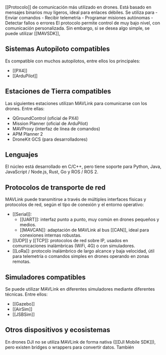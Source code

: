 [[Protocolo]] de comunicación más utilizado en drones. Está basado en mensajes binarios muy ligeros, ideal para enlaces débiles.
Se utiliza para
	- Enviar comandos
	- Recibir telemetría
	- Programar misiones autónomas
	- Detectar fallos o errores
El protocolo permite control de muy bajo nivel, con comunicación personalizada. Sin embargo, si se desea algo simple, se puede utilizar [[MAVSDK]],
## Sistemas Autopiloto compatibles
Es compatible con muchos autopilotos, entre ellos los principales:
- [[PX4]]
- [[ArduPilot]]
## Estaciones de Tierra compatibles
Las siguientes estaciones utilizan MAVLink para comunicarse con los drones. Entre ellas:
- QGroundControl (oficial de PX4)
- Mission Planner (oficial de ArduPilot)
- MAVProxy (interfaz de línea de comandos)
- APM Planner 2
- DroneKit GCS (para desarrolladores)
## Lenguajes
El núcleo está desarrollado en C/C++, pero tiene soporte para Python, Java, JavaScript / Node.js, Rust, Go y ROS / ROS 2.
## Protocolos de transporte de red
MAVLink puede transmitirse a través de múltiples interfaces físicas y protocolos de red, según el tipo de conexión y el entorno operativo:
- [[Serial]]:
    - [[UART]]: interfaz punto a punto, muy común en drones pequeños y medios.
    - [[MAVCAN]]: adaptación de MAVLink al bus [[CAN]], ideal para conexiones internas robustas.    
- [[UDP]] y [[TCP]]: protocolos de red sobre IP, usados en comunicaciones inalámbricas (WiFi, 4G) o con simuladores.
- [[LoRa]]: protocolo inalámbrico de largo alcance y baja velocidad, útil para telemetría o comandos simples en drones operando en zonas remotas.
## Simuladores compatibles
Se puede utilizar MAVLink en diferentes simuladores mediante diferentes técnicas. Entre ellos:
- [[Gazebo]]
- [[AirSim]]
- [[JSBSim]]
## Otros dispositivos y ecosistemas
En drones DJI no se utiliza MAVLink de forma nativa ([[DJI Mobile SDK]]), pero existen bridges o wrappers para convertir datos.
También